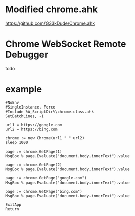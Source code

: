 # Modified chrome.ahk
https://github.com/G33kDude/Chrome.ahk
# Chrome WebSocket Remote Debugger
todo
# example
```
#NoEnv
#SingleInstance, Force
#Include %A_ScriptDir%\chrome.class.ahk
SetBatchLines, -1

url1 = https://google.com
url2 = https://bing.com

chrome := new Chrome(url1 " " url2)
sleep 1000

page := chrome.GetPage(1)
MsgBox % page.Evaluate("document.body.innerText").value

page := chrome.GetPage(2)
MsgBox % page.Evaluate("document.body.innerText").value

page := chrome.GetPage("google.com")
MsgBox % page.Evaluate("document.body.innerText").value

page := chrome.GetPage("bing.com")
MsgBox % page.Evaluate("document.body.innerText").value

ExitApp
Return
```
